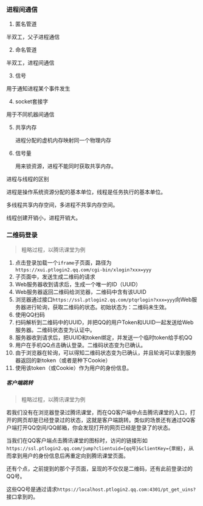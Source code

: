 ### 进程间通信

1. 匿名管道

半双工，父子进程通信

2. 命名管道

半双工，进程间通信

3. 信号

用于通知进程某个事件发生

4. socket套接字

用于不同机器间通信

5. 共享内存

   进程分配的虚机内存映射同一个物理内存

6. 信号量

   用来锁资源，进程不能同时获取共享内存。







进程与线程的区别



进程是操作系统资源分配的基本单位，线程是任务执行的基本单位。

多线程共享内存空间，多进程不共享内存空间。

线程创建开销小，进程开销大。



### 二维码登录

> 粗略过程，以腾讯课堂为例

1. 点击登录加载一个`iframe`子页面，路径为`https://xui.ptlogin2.qq.com/cgi-bin/xlogin?xxx=yyy`
2. 子页面中，发送生成二维码的请求
3. Web服务器收到请求后，生成一个唯一的ID（UUID）
4. Web服务器返回二维码给浏览器，二维码中含有该UUID
5. 浏览器通过接口`https://ssl.ptlogin2.qq.com/ptqrlogin?xxx=yyy`向Web服务器进行轮询，获取二维码的状态。初始状态为：二维码未生效。
6. 使用QQ扫码
7. 扫码解析到二维码中的UUID，并把QQ的用户Token和UUID一起发送给Web服务器。二维码状态变为认证中。
8. 服务器收到请求后，把UUID和token绑定，并发送一个临时token给手机QQ
9. 用户在手机QQ点击确认登录。二维码状态变为已确认。
10. 由于浏览器在轮询，可以得知二维码状态变为已确认，并且轮询可以拿到服务器返回的新token（或者是种下Cookie）
11. 使用该token（或Cookie）作为用户的身份信息。



##### 客户端跳转

> 粗略过程，以腾讯课堂为例

若我们没有在浏览器登录过腾讯课堂，而在QQ客户端中点击腾讯课堂的入口，打开的网页却是已经登录过的状态，这就是客户端跳转。类似的场景还有通过QQ客户端打开QQ空间/QQ邮箱，你会发现打开的网页已经是登录了的状态。

当我们在QQ客户端点击腾讯课堂的图标时，访问的链接形如`https://ssl.ptlogin2.qq.com/jump?clientuid={qq号}&clientKey={票据}`，从而拿到用户的身份信息后再重定向到腾讯课堂页面。



还有个点，之前提到的那个子页面，呈现的不仅仅是二维码，还有此前登录过的QQ号。

这些QQ号是通过请求`https://localhost.ptlogin2.qq.com:4301/pt_get_uins?`接口拿到的。